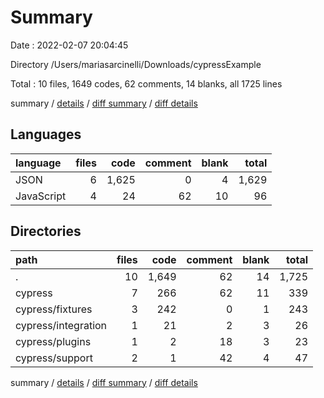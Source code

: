 # Summary

Date : 2022-02-07 20:04:45

Directory /Users/mariasarcinelli/Downloads/cypressExample

Total : 10 files,  1649 codes, 62 comments, 14 blanks, all 1725 lines

summary / [details](details.md) / [diff summary](diff.md) / [diff details](diff-details.md)

## Languages
| language | files | code | comment | blank | total |
| :--- | ---: | ---: | ---: | ---: | ---: |
| JSON | 6 | 1,625 | 0 | 4 | 1,629 |
| JavaScript | 4 | 24 | 62 | 10 | 96 |

## Directories
| path | files | code | comment | blank | total |
| :--- | ---: | ---: | ---: | ---: | ---: |
| . | 10 | 1,649 | 62 | 14 | 1,725 |
| cypress | 7 | 266 | 62 | 11 | 339 |
| cypress/fixtures | 3 | 242 | 0 | 1 | 243 |
| cypress/integration | 1 | 21 | 2 | 3 | 26 |
| cypress/plugins | 1 | 2 | 18 | 3 | 23 |
| cypress/support | 2 | 1 | 42 | 4 | 47 |

summary / [details](details.md) / [diff summary](diff.md) / [diff details](diff-details.md)